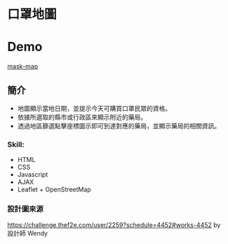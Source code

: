 # 口罩地圖

# Demo
[mask-map](https://chiaohu.github.io/mask-map/)

## 簡介
* 地圖顯示當地日期，並提示今天可購買口罩民眾的資格。
* 依據所選取的縣市或行政區來顯示附近的藥局。
* 透過地區篩選點擊座標圖示即可到達對應的藥局，並顯示藥局的相關資訊。

### Skill:

* HTML
* CSS
* Javascript
* AJAX
* Leaflet + OpenStreetMap

### 設計圖來源
https://challenge.thef2e.com/user/2259?schedule=4452#works-4452 by 設計師 Wendy

